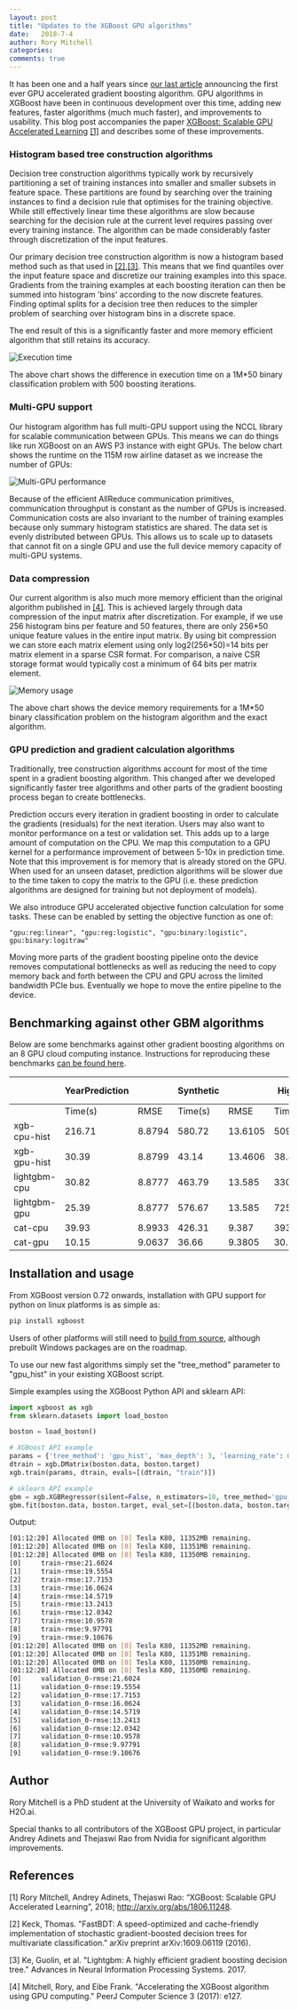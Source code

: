```yaml
---
layout: post
title: "Updates to the XGBoost GPU algorithms"
date:   2018-7-4
author: Rory Mitchell
categories:
comments: true
---
```


It has been one and a half years since [our last article](https://xgboost.ai/2016/12/14/GPU-accelerated-xgboost.html) announcing the first ever GPU accelerated gradient boosting algorithm. GPU algorithms in XGBoost have been in continuous development over this time, adding new features, faster algorithms (much much faster), and improvements to usability. This blog post accompanies the paper [XGBoost: Scalable GPU Accelerated Learning](http://arxiv.org/abs/1806.11248) [\[1\]](#references) and describes some of these improvements.

### Histogram based tree construction algorithms
Decision tree construction algorithms typically work by recursively partitioning a set of training instances into smaller and smaller subsets in feature space. These partitions are found by searching over the training instances to find a decision rule that optimises for the training objective. While still effectively linear time these algorithms are slow because searching for the decision rule at the current level requires passing over every training instance. The algorithm can be made considerably faster through discretization of the input features.

Our primary decision tree construction algorithm is now a histogram based method such as that used in [\[2\]](#references),[\[3\]](#references). This means that we find quantiles over the input feature space and discretize our training examples into this space. Gradients from the training examples at each boosting iteration can then be summed into histogram 'bins' according to the now discrete features. Finding optimal splits for a decision tree then reduces to the simpler problem of searching over histogram bins in a discrete space.

The end result of this is a significantly faster and more memory efficient algorithm that still retains its accuracy.

![Execution time](https://raw.githubusercontent.com/dmlc/web-data/master/xgboost/gpu/execution_time.png)

The above chart shows the difference in execution time on a 1M*50 binary classification problem with 500 boosting iterations.

### Multi-GPU support
Our histogram algorithm has full multi-GPU support using the NCCL library for scalable communication between GPUs. This means we can do things like run XGBoost on an AWS P3 instance with eight GPUs. The below chart shows the runtime on the 115M row airline dataset as we increase the number of GPUs:

![Multi-GPU performance](https://raw.githubusercontent.com/dmlc/web-data/master/xgboost/gpu/gpu_scalability.png)


Because of the efficient AllReduce communication primitives, communication throughput is constant as the number of GPUs is increased. Communication costs are also invariant to the number of training examples because only summary histogram statistics are shared. The data set is evenly distributed between GPUs. This allows us to scale up to datasets that cannot fit on a single GPU and use the full device memory capacity of multi-GPU systems.

### Data compression

Our current algorithm is also much more memory efficient than the original algorithm published in [\[4\]](#references). This is achieved largely through data compression of the input matrix after discretization. For example, if we use 256 histogram bins per feature and 50 features, there are only 256\*50 unique feature values in the entire input matrix. By using bit compression we can store each matrix element using only log2(256\*50)=14 bits per matrix element in a sparse CSR format. For comparison, a naive CSR storage format would typically cost a minimum of 64 bits per matrix element.

![Memory usage](https://raw.githubusercontent.com/dmlc/web-data/master/xgboost/gpu/memory_usage.png)

The above chart shows the device memory requirements for a 1M*50 binary classification problem on the histogram algorithm and the exact algorithm.

### GPU prediction and gradient calculation algorithms
Traditionally, tree construction algorithms account for most of the time spent in a gradient boosting algorithm. This changed after we developed significantly faster tree algorithms and other parts of the gradient boosting process began to create bottlenecks.

Prediction occurs every iteration in gradient boosting in order to calculate the gradients (residuals) for the next iteration. Users may also want to monitor performance on a test or validation set. This adds up to a large amount of computation on the CPU. We map this computation to a GPU kernel for a performance improvement of between 5-10x in prediction time. Note that this improvement is for memory that is already stored on the GPU. When used for an unseen dataset, prediction algorithms will be slower due to the time taken to copy the matrix to the GPU (i.e. these prediction algorithms are designed for training but not deployment of models).

We also introduce GPU accelerated objective function calculation for some tasks. These can be enabled by setting the objective function as one of:
```
"gpu:reg:linear", "gpu:reg:logistic", "gpu:binary:logistic", gpu:binary:logitraw"
```

Moving more parts of the gradient boosting pipeline onto the device removes computational bottlenecks as well as reducing the need to copy memory back and forth between the CPU and GPU across the limited bandwidth PCIe bus. Eventually we hope to move the entire pipeline to the device.

## Benchmarking against other GBM algorithms

Below are some benchmarks against other gradient boosting algorithms on an 8 GPU cloud computing instance. Instructions for reproducing these benchmarks [can be found here](https://github.com/RAMitchell/GBM-Benchmarks).

|              | YearPrediction |        | Synthetic |         | Higgs   |          | Cover Type |          | Bosch   |          | Airline |          |
|--------------|----------------|--------|-----------|---------|---------|----------|------------|----------|---------|----------|---------|----------|
|              | Time(s)        | RMSE   | Time(s)   | RMSE    | Time(s) | Accuracy | Time(s)    | Accuracy | Time(s) | Accuracy | Time(s) | Accuracy |
| xgb-cpu-hist |         216.71 | 8.8794 |    580.72 | 13.6105 |  509.29 |    74.74 |    3532.26 |     89.2 |  810.36 |    99.45 | 1948.26 |    74.94 |
| xgb-gpu-hist |          30.39 | 8.8799 |     43.14 | 13.4606 |   38.41 |    74.75 |     107.70 |    89.34 |   27.97 |    99.44 |  110.29 |    74.95 |
| lightgbm-cpu |          30.82 | 8.8777 |    463.79 |  13.585 |  330.25 |    74.74 |     186.27 |    89.28 |  162.29 |    99.44 |  916.04 |    75.05 |
| lightgbm-gpu |          25.39 | 8.8777 |    576.67 |  13.585 |  725.91 |     74.7 |     383.03 |    89.26 |  409.93 |    99.44 |  614.74 |    74.99 |
| cat-cpu      |          39.93 | 8.9933 |    426.31 |   9.387 |  393.21 |    74.06 |     306.17 |    85.14 |  255.72 |    99.44 | 2949.04 |    72.66 |
| cat-gpu      |          10.15 | 9.0637 |     36.66 |  9.3805 |   30.37 |    74.08 |        N/A |      N/A |     N/A |      N/A |  303.36 |    72.77 |

## Installation and usage
From XGBoost version 0.72 onwards, installation with GPU support for python on linux platforms is as simple as:

```sh
pip install xgboost
```

Users of other platforms will still need to [build from source](https://xgboost.readthedocs.io/en/latest/build.html#building-with-gpu-support), although prebuilt Windows packages are on the roadmap.

To use our new fast algorithms simply set the "tree_method" parameter to "gpu_hist" in your existing XGBoost script.

Simple examples using the XGBoost Python API and sklearn API:

```python
import xgboost as xgb
from sklearn.datasets import load_boston

boston = load_boston()

# XGBoost API example
params = {'tree_method': 'gpu_hist', 'max_depth': 3, 'learning_rate': 0.1}
dtrain = xgb.DMatrix(boston.data, boston.target)
xgb.train(params, dtrain, evals=[(dtrain, "train")])

# sklearn API example
gbm = xgb.XGBRegressor(silent=False, n_estimators=10, tree_method='gpu_hist')
gbm.fit(boston.data, boston.target, eval_set=[(boston.data, boston.target)])
```

Output:

```sh
[01:12:20] Allocated 0MB on [0] Tesla K80, 11352MB remaining.
[01:12:20] Allocated 0MB on [0] Tesla K80, 11351MB remaining.
[01:12:20] Allocated 0MB on [0] Tesla K80, 11350MB remaining.
[0]     train-rmse:21.6024
[1]     train-rmse:19.5554
[2]     train-rmse:17.7153
[3]     train-rmse:16.0624
[4]     train-rmse:14.5719
[5]     train-rmse:13.2413
[6]     train-rmse:12.0342
[7]     train-rmse:10.9578
[8]     train-rmse:9.97791
[9]     train-rmse:9.10676
[01:12:20] Allocated 0MB on [0] Tesla K80, 11352MB remaining.
[01:12:20] Allocated 0MB on [0] Tesla K80, 11351MB remaining.
[01:12:20] Allocated 0MB on [0] Tesla K80, 11350MB remaining.
[01:12:20] Allocated 0MB on [0] Tesla K80, 11350MB remaining.
[0]     validation_0-rmse:21.6024
[1]     validation_0-rmse:19.5554
[2]     validation_0-rmse:17.7153
[3]     validation_0-rmse:16.0624
[4]     validation_0-rmse:14.5719
[5]     validation_0-rmse:13.2413
[6]     validation_0-rmse:12.0342
[7]     validation_0-rmse:10.9578
[8]     validation_0-rmse:9.97791
[9]     validation_0-rmse:9.10676

```

## Author
Rory Mitchell is a PhD student at the University of Waikato and works for H2O.ai.

Special thanks to all contributors of the XGBoost GPU project, in particular Andrey Adinets and Thejaswi Rao from Nvidia for significant algorithm improvements.

## References
[1] Rory Mitchell, Andrey Adinets, Thejaswi Rao: “XGBoost: Scalable GPU Accelerated Learning”, 2018; http://arxiv.org/abs/1806.11248.

[2] Keck, Thomas. "FastBDT: A speed-optimized and cache-friendly implementation of stochastic gradient-boosted decision trees for multivariate classification." arXiv preprint arXiv:1609.06119 (2016).

[3] Ke, Guolin, et al. "Lightgbm: A highly efficient gradient boosting decision tree." Advances in Neural Information Processing Systems. 2017.

[4] Mitchell, Rory, and Eibe Frank. "Accelerating the XGBoost algorithm using GPU computing." PeerJ Computer Science 3 (2017): e127.